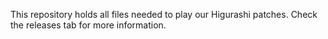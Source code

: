 This repository holds all files needed to play our Higurashi patches. Check the releases tab for more 
information.
